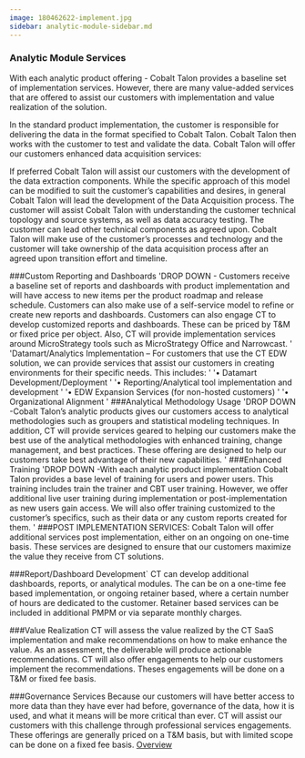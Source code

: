 ```yaml
---
image: 180462622-implement.jpg
sidebar: analytic-module-sidebar.md
---
```


### Analytic Module Services

With each analytic product offering - Cobalt Talon provides a baseline set of implementation services. However, there are many value-added services that are offered to assist our customers with implementation and value realization of the solution.

In the standard product implementation, the customer is responsible for delivering the data in the format specified to Cobalt Talon. Cobalt Talon then works with the customer to test and validate the data. Cobalt Talon will offer our customers enhanced data acquisition services:

If preferred Cobalt Talon will assist our customers with the development of the data extraction components. While the specific approach of this model can be modified to suit the customer’s capabilities and desires, in general Cobalt Talon will lead the development of the Data Acquisition process. The customer will assist Cobalt Talon with understanding the customer technical topology and source systems, as well as data accuracy testing. The customer can lead other technical components as agreed upon. Cobalt Talon will make use of the customer’s processes and technology and the customer will take ownership of the data acquisition process after an agreed upon transition effort and timeline.

###Custom Reporting and Dashboards
'DROP DOWN - Customers receive a baseline set of reports and dashboards with product implementation and will have access to new items per the product roadmap and release schedule. Customers can also make use of a self-service model to refine or create new reports and dashboards. Customers can also engage CT to develop customized reports and dashboards. These can be priced by T&M or fixed price per object. Also, CT will provide implementation services around MicroStrategy tools such as MicroStrategy Office and Narrowcast.
'
'Datamart/Analytics Implementation – For customers that use the CT EDW solution, we can provide services that assist our customers in creating environments for their specific needs. This includes:
'
'• Datamart Development/Deployment
'
'• Reporting/Analytical tool implementation and development
'
'• EDW Expansion Services (for non-hosted customers)
'
'• Organizational Alignment
'
###Analytical Methodology Usage
'DROP DOWN -Cobalt Talon’s analytic products gives our customers access to analytical methodologies such as groupers and statistical modeling techniques. In addition, CT will provide services geared to helping our customers make the best use of the analytical methodologies with enhanced training, change management, and best practices. These offering are designed to help our customers take best advantage of their new capabilities.
'
###Enhanced Training
'DROP DOWN -With each analytic product implementation Cobalt Talon provides a base level of training for users and power users. This training includes train the trainer and CBT user training. However, we offer additional live user training during implementation or post-implementation as new users gain access. We will also offer training customized to the customer’s specifics, such as their data or any custom reports created for them.
'
###POST IMPLEMENTATION SERVICES:
Cobalt Talon will offer additional services post implementation, either on an ongoing on one-time basis. These services are designed to ensure that our customers maximize the value they receive from CT solutions.

###Report/Dashboard Development`
CT can develop additional dashboards, reports, or analytical modules. The can be on a one-time fee based implementation, or ongoing retainer based, where a certain number of hours are dedicated to the customer. Retainer based services can be included in additional PMPM or via separate monthly charges.

###Value Realization
CT will assess the value realized by the CT SaaS implementation and make recommendations on how to make enhance the value. As an assessment, the deliverable will produce actionable recommendations. CT will also offer engagements to help our customers implement the recommendations. Theses engagements will be done on a T&M or fixed fee basis.

###Governance Services
Because our customers will have better access to more data than they have ever had before, governance of the data, how it is used, and what it means will be more critical than ever. CT will assist our customers with this challenge through professional services engagements. These offerings are generally priced on a T&M basis, but with limited scope can be done on a fixed fee basis.
[Overview]

[Overview]: http://google.com
